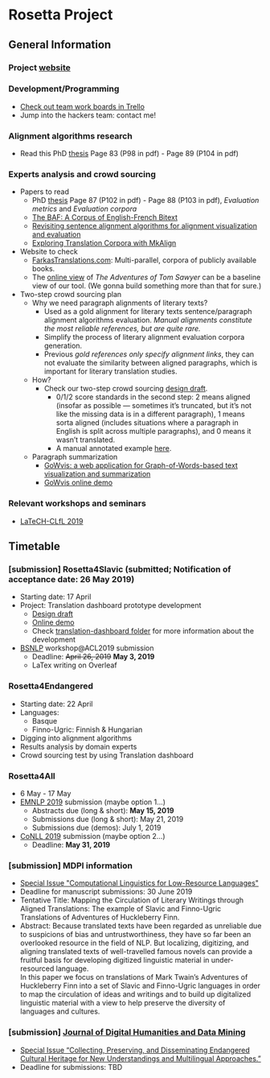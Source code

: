 # Rosetta Project
## General Information

### Project [website](https://rosetta.univ-lille.fr)

### Development/Programming
- [Check out team work boards in Trello](https://trello.com/b/LulZRg4T/rosetta4slavic)
- Jump into the hackers team: contact me!

### Alignment algorithms research
- Read this PhD [thesis](references/73143_XU_2016_diffusion.pdf) Page 83 (P98 in pdf) - Page 89 (P104 in pdf)

### Experts analysis and crowd sourcing
- Papers to read
    - PhD [thesis](references/73143_XU_2016_diffusion.pdf) Page 87 (P102 in pdf) - Page 88 (P103 in pdf), *Evaluation metrics* and *Evaluation corpora*
    - [The BAF: A Corpus of English-French Bitext](references/The%20BAF_A%20Corpus%20of%20English-French%20Bitext.pdf)
    - [Revisiting sentence alignment algorithms for alignment visualization and evaluation](references/Revisiting%20sentence%20alignment%20algorithms%20for%20alignment%20visualization%20and%20evaluation.pdf)
    - [Exploring Translation Corpora with MkAlign](references/ExploringTranslationCorporawithMkAlign.pdf)
- Website to check
    - [FarkasTranslations.com](http://www.farkastranslations.com/bilingual_books.php): Multi-parallel, corpora of publicly available books.
    - The [online view](http://www.farkastranslations.com/books/Twain_Mark-Tom_Sawyer-en-de-hu-nl-ca.html) of *The Adventures of Tom Sawyer* can be a baseline view of our tool. 
    (We gonna build something more than that for sure.)
- Two-step crowd sourcing plan
    - Why we need paragraph alignments of literary texts?
        - Used as a gold alignment for literary texts sentence/paragraph alignment algorithms evaluation. *Manual alignments constitute the most reliable references, but are quite rare.*
        - Simplify the process of literary alignment evaluation corpora generation.
        - Previous *gold references only specify alignment links*, they can not evaluate the similarity between aligned paragraphs,
        which is important for literary translation studies.
    - How?
        - Check our two-step crowd sourcing [design draft](references/two-step-crowd-sourcing-scenario-draft.pdf).
            - 0/1/2 score standards in the second step: 2 means aligned (insofar as possible — sometimes it’s truncated, but it’s not like the missing data is in a different paragraph), 
            1 means sorta aligned (includes situations where a paragraph in English is split across multiple paragraphs), and 0 means it wasn’t translated. 
            - A manual annotated example [here](references/human-annotated-score-for-exact-matching-paragraph-alignment.pdf).
    - Paragraph summarization
        - [GoWvis: a web application for Graph-of-Words-based text visualization and summarization](https://www.aclweb.org/anthology/P16-4026)
        - [GoWvis online demo](https://safetyapp.shinyapps.io/GoWvis/)
    

### Relevant workshops and seminars
- [LaTeCH-CLfL 2019](https://sighum.wordpress.com/events/latech-clfl-2019/) 


## Timetable

### [submission] Rosetta4Slavic (submitted; Notification of acceptance date: 26 May 2019)
- Starting date: 17 April
- Project: Translation dashboard prototype development
    - [Design draft](translation-dashboard/references/Rosetta4Slavic-translation-dashboard-draft-v1.pdf)
    - [Online demo](https://rosetta.univ-lille.fr/rosetta-translation-dashboard/)
    - Check [translation-dashboard folder](translation-dashboard/) for more information about the development
- [BSNLP](http://bsnlp.cs.helsinki.fi) workshop@ACL2019 submission
    - Deadline: ~~April 26, 2019~~ **May 3, 2019**
    - LaTex writing on Overleaf

### Rosetta4Endangered
- Starting date: 22 April
- Languages:
    - Basque
    - Finno-Ugric: Finnish & Hungarian
- Digging into alignment algorithms
- Results analysis by domain experts
- Crowd sourcing test by using Translation dashboard

### Rosetta4All
- 6 May - 17 May
- [EMNLP 2019](https://www.emnlp-ijcnlp2019.org) submission (maybe option 1...)
    - Abstracts due (long & short): **May 15, 2019**
    - Submissions due (long & short): May 21, 2019
    - Submissions due (demos): July 1, 2019
- [CoNLL 2019](http://www.conll.org/2019) submission (maybe option 2...)
    - Deadline: **May 31, 2019**

### [submission] MDPI information
- [Special Issue "Computational Linguistics for Low-Resource Languages"](https://www.mdpi.com/journal/information/special_issues/Low-Resource_Languages)
- Deadline for manuscript submissions: 30 June 2019
- Tentative Title: Mapping the Circulation of Literary Writings through Aligned Translations: The example of Slavic and Finno-Ugric Translations of Adventures of Huckleberry Finn.
- Abstract: Because translated texts have been regarded as unreliable due to suspicions of bias and untrustworthiness, 
they have so far been an overlooked resource in the field of NLP. 
But localizing, digitizing, and aligning translated texts of well-travelled famous novels can  provide a fruitful basis for developing  digitized linguistic material  in under-resourced language.   
In this paper we focus on translations of Mark Twain’s Adventures of Huckleberry Finn into a set of Slavic and Finno-Ugric languages in order to map the circulation of ideas and writings and to build up digitalized linguistic material with a view to help preserve the diversity of languages and cultures.

### [submission] [Journal of Digital Humanities and Data Mining](https://jdmdh.episciences.org/page/)
- [Special Issue “Collecting, Preserving, and Disseminating Endangered Cultural Heritage for New Understandings and Multilingual Approaches.”](https://jdmdh.episciences.org/page/collecting-preserving-and-disseminating-endangered-cultural-heritage-for-new-understandings-and-multilingual-approaches)
- Deadline for submissions: TBD
